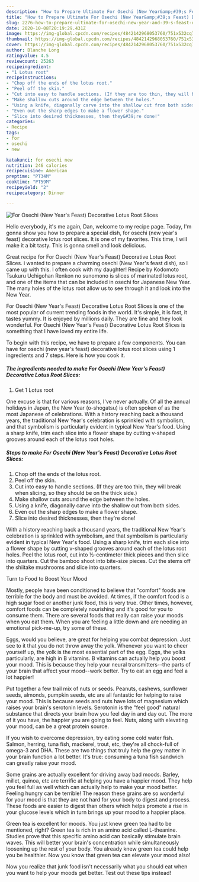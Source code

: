 ```yaml
---
description: "How to Prepare Ultimate For Osechi (New Year&amp;#39;s Feast) Decorative Lotus Root Slices"
title: "How to Prepare Ultimate For Osechi (New Year&amp;#39;s Feast) Decorative Lotus Root Slices"
slug: 2276-how-to-prepare-ultimate-for-osechi-new-year-and-39-s-feast-decorative-lotus-root-slices
date: 2020-10-08T20:19:29.431Z
image: https://img-global.cpcdn.com/recipes/4842142968053760/751x532cq70/for-osechi-new-years-feast-decorative-lotus-root-slices-recipe-main-photo.jpg
thumbnail: https://img-global.cpcdn.com/recipes/4842142968053760/751x532cq70/for-osechi-new-years-feast-decorative-lotus-root-slices-recipe-main-photo.jpg
cover: https://img-global.cpcdn.com/recipes/4842142968053760/751x532cq70/for-osechi-new-years-feast-decorative-lotus-root-slices-recipe-main-photo.jpg
author: Blanche Long
ratingvalue: 4.5
reviewcount: 25263
recipeingredient:
- "1 Lotus root"
recipeinstructions:
- "Chop off the ends of the lotus root."
- "Peel off the skin."
- "Cut into easy to handle sections. (If they are too thin, they will break when slicing, so they should be on the thick side.)"
- "Make shallow cuts around the edge between the holes."
- "Using a knife, diagonally carve into the shallow cut from both sides."
- "Even out the sharp edges to make a flower shape."
- "Slice into desired thicknesses, then they&#39;re done!"
categories:
- Recipe
tags:
- for
- osechi
- new

katakunci: for osechi new 
nutrition: 246 calories
recipecuisine: American
preptime: "PT34M"
cooktime: "PT59M"
recipeyield: "2"
recipecategory: Dinner

---
```



![For Osechi (New Year&#39;s Feast) Decorative Lotus Root Slices](https://img-global.cpcdn.com/recipes/4842142968053760/751x532cq70/for-osechi-new-years-feast-decorative-lotus-root-slices-recipe-main-photo.jpg)

Hello everybody, it's me again, Dan, welcome to my recipe page. Today, I'm gonna show you how to prepare a special dish, for osechi (new year&#39;s feast) decorative lotus root slices. It is one of my favorites. This time, I will make it a bit tasty. This is gonna smell and look delicious.

Great recipe for For Osechi (New Year&#39;s Feast) Decorative Lotus Root Slices. i wanted to prepare a charming osechi (New Year&#39;s feast dish), so I came up with this. I often cook with my daughter! Recipe by Kodomoto Tsukuru Uchigohan Renkon no sunomono is slices of marinated lotus root, and one of the items that can be included in osechi for Japanese New Year. The many holes of the lotus root allow us to see through it and look into the New Year.

For Osechi (New Year&#39;s Feast) Decorative Lotus Root Slices is one of the most popular of current trending foods in the world. It's simple, it is fast, it tastes yummy. It is enjoyed by millions daily. They are fine and they look wonderful. For Osechi (New Year&#39;s Feast) Decorative Lotus Root Slices is something that I have loved my entire life.


To begin with this recipe, we have to prepare a few components. You can have for osechi (new year&#39;s feast) decorative lotus root slices using 1 ingredients and 7 steps. Here is how you cook it.

<!--inarticleads1-->

##### The ingredients needed to make For Osechi (New Year&#39;s Feast) Decorative Lotus Root Slices:

1. Get 1 Lotus root


One excuse is that for various reasons, I&#39;ve never actually. Of all the annual holidays in Japan, the New Year (o-shogatsu) is often spoken of as the most Japanese of celebrations. With a history reaching back a thousand years, the traditional New Year&#39;s celebration is sprinkled with symbolism, and that symbolism is particularly evident in typical New Year&#39;s food. Using a sharp knife, trim each slice into a flower shape by cutting v-shaped grooves around each of the lotus root holes. 

<!--inarticleads2-->

##### Steps to make For Osechi (New Year&#39;s Feast) Decorative Lotus Root Slices:

1. Chop off the ends of the lotus root.
1. Peel off the skin.
1. Cut into easy to handle sections. (If they are too thin, they will break when slicing, so they should be on the thick side.)
1. Make shallow cuts around the edge between the holes.
1. Using a knife, diagonally carve into the shallow cut from both sides.
1. Even out the sharp edges to make a flower shape.
1. Slice into desired thicknesses, then they&#39;re done!


With a history reaching back a thousand years, the traditional New Year&#39;s celebration is sprinkled with symbolism, and that symbolism is particularly evident in typical New Year&#39;s food. Using a sharp knife, trim each slice into a flower shape by cutting v-shaped grooves around each of the lotus root holes. Peel the lotus root, cut into ½-centimeter thick pieces and then slice into quarters. Cut the bamboo shoot into bite-size pieces. Cut the stems off the shiitake mushrooms and slice into quarters. 

Turn to Food to Boost Your Mood


Mostly, people have been conditioned to believe that "comfort" foods are terrible for the body and must be avoided. At times, if the comfort food is a high sugar food or another junk food, this is very true. Other times, however, comfort foods can be completely nourishing and it's good for you to consume them. There are several foods that really can raise your moods when you eat them. When you are feeling a little down and are needing an emotional pick-me-up, try some of these.

Eggs, would you believe, are great for helping you combat depression. Just see to it that you do not throw away the yolk. Whenever you want to cheer yourself up, the yolk is the most essential part of the egg. Eggs, the yolks particularly, are high in B vitamins. B vitamins can actually help you boost your mood. This is because they help your neural transmitters--the parts of your brain that affect your mood--work better. Try to eat an egg and feel a lot happier!

Put together a few trail mix of nuts or seeds. Peanuts, cashews, sunflower seeds, almonds, pumpkin seeds, etc are all fantastic for helping to raise your mood. This is because seeds and nuts have lots of magnesium which raises your brain's serotonin levels. Serotonin is the "feel good" natural substance that directs your brain how you feel day in and day out. The more of it you have, the happier you are going to feel. Nuts, along with elevating your mood, can be a great protein source.

If you wish to overcome depression, try eating some cold water fish. Salmon, herring, tuna fish, mackerel, trout, etc, they're all chock-full of omega-3 and DHA. These are two things that truly help the grey matter in your brain function a lot better. It's true: consuming a tuna fish sandwich can greatly raise your mood. 

Some grains are actually excellent for driving away bad moods. Barley, millet, quinoa, etc are terrific at helping you have a happier mood. They help you feel full as well which can actually help to make your mood better. Feeling hungry can be terrible! The reason these grains are so wonderful for your mood is that they are not hard for your body to digest and process. These foods are easier to digest than others which helps promote a rise in your glucose levels which in turn brings up your mood to a happier place.

Green tea is excellent for moods. You just knew green tea had to be mentioned, right? Green tea is rich in an amino acid called L-theanine. Studies prove that this specific amino acid can basically stimulate brain waves. This will better your brain's concentration while simultaneously loosening up the rest of your body. You already knew green tea could help you be healthier. Now you know that green tea can elevate your mood also!

Now you realize that junk food isn't necessarily what you should eat when you want to help your moods get better. Test out  these tips  instead!

